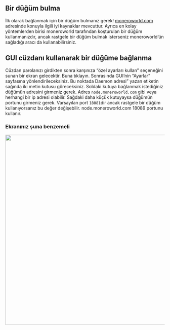 ## Bir düğüm bulma
İlk olarak bağlanmak için bir düğüm bulmanız gerek! [moneroworld.com](https://moneroworld.com/#nodes) adresinde konuyla ilgili iyi kaynaklar mevcuttur. Ayrıca en kolay yöntemlerden birisi moneroworld tarafından koşturulan bir düğüm kullanmanızdır, ancak rastgele bir düğüm bulmak isterseniz moneroworld’ün sağladığı aracı da kullanabilirsiniz.

## GUI cüzdanı kullanarak bir düğüme bağlanma
Cüzdan parolanızı girdikten sonra karşınıza “özel ayarları kullan” seçeneğini sunan bir ekran gelecektir. Buna tıklayın. Sonrasında GUI’nin “Ayarlar” sayfasına yönlendirileceksiniz. Bu noktada 	Daemon adresi” yazan etiketin sağında iki metin kutusu göreceksiniz. Soldaki kutuya bağlanmak istediğiniz düğümün adresini girmeniz gerek. Adres `node.moneroworld.com` gibi veya herhangi bir ip adresi olabilir. Sağdaki daha küçük kutuyaysa düğümün portunu girmeniz gerek. Varsayılan port `18081`dir ancak rastgele bir düğüm kullanıyorsanız bu değer değişebilir. node.moneroworld.com 18089 portunu kullanır.
### Ekranınız şuna benzemeli
<img src="{{site.baseurl}}/resources/user-guides/png/remote_node/remote-node-screenshot.png" width="600">
